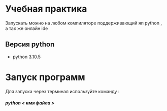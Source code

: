 # Учебная практика
Запускать можно на любом компиляторе поддерживающий яп python , а так же онлайн ide
## Версия python
- python 3.10.5
# Запуск программ

Для запуска через терминал используйте команду :

##### python < имя файла >
